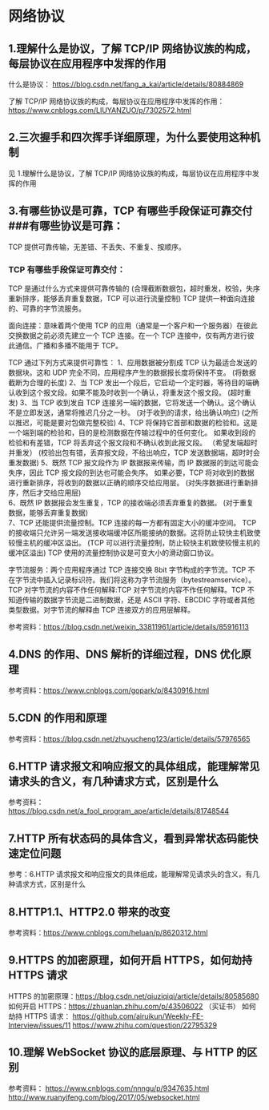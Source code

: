 # 网络协议

## 1.理解什么是协议，了解 TCP/IP 网络协议族的构成，每层协议在应用程序中发挥的作用

什么是协议：
https://blog.csdn.net/fang_a_kai/article/details/80884869

了解 TCP/IP 网络协议族的构成，每层协议在应用程序中发挥的作用：
https://www.cnblogs.com/LIUYANZUO/p/7302572.html

## 2.三次握手和四次挥手详细原理，为什么要使用这种机制
见 1.理解什么是协议，了解 TCP/IP 网络协议族的构成，每层协议在应用程序中发挥的作用

## 3.有哪些协议是可靠，TCP 有哪些手段保证可靠交付 ###有哪些协议是可靠：

TCP 提供可靠传输，无差错、不丢失、不重复、按顺序。

### TCP 有哪些手段保证可靠交付：

TCP 是通过什么方式来提供可靠传输的 (合理截断数据包，超时重发，校验，失序重新排序，能够丢弃重复数据，TCP 可以进行流量控制)
TCP 提供一种面向连接的、可靠的字节流服务。

面向连接：意味着两个使用 TCP 的应用（通常是一个客户和一个服务器）在彼此交换数据之前必须先建立一个 TCP 连接。在一个 TCP 连接中，仅有两方进行彼此通信。广播和多播不能用于 TCP。

TCP 通过下列方式来提供可靠性：
1、应用数据被分割成 TCP 认为最适合发送的数据块。这和 UDP 完全不同，应用程序产生的数据报长度将保持不变。 (将数据截断为合理的长度)
2、当 TCP 发出一个段后，它启动一个定时器，等待目的端确认收到这个报文段。如果不能及时收到一个确认，将重发这个报文段。 (超时重发)
3、当 TCP 收到发自 TCP 连接另一端的数据，它将发送一个确认。这个确认不是立即发送，通常将推迟几分之一秒。 (对于收到的请求，给出确认响应) (之所以推迟，可能是要对包做完整校验)
4、TCP 将保持它首部和数据的检验和。这是一个端到端的检验和，目的是检测数据在传输过程中的任何变化。
如果收到段的检验和有差错，TCP 将丢弃这个报文段和不确认收到此报文段。 （希望发端超时并重发） (校验出包有错，丢弃报文段，不给出响应，TCP 发送数据端，超时时会重发数据)
5、既然 TCP 报文段作为 IP 数据报来传输，而 IP 数据报的到达可能会失序，因此 TCP 报文段的到达也可能会失序。
如果必要，TCP 将对收到的数据进行重新排序，将收到的数据以正确的顺序交给应用层。 (对失序数据进行重新排序，然后才交给应用层)  
6、既然 IP 数据报会发生重复，TCP 的接收端必须丢弃重复的数据。 (对于重复数据，能够丢弃重复数据)  
7、TCP 还能提供流量控制。TCP 连接的每一方都有固定大小的缓冲空间。
TCP 的接收端只允许另一端发送接收端缓冲区所能接纳的数据。这将防止较快主机致使较慢主机的缓冲区溢出。 (TCP 可以进行流量控制，防止较快主机致使较慢主机的缓冲区溢出)
TCP 使用的流量控制协议是可变大小的滑动窗口协议。

字节流服务：两个应用程序通过 TCP 连接交换 8bit 字节构成的字节流。TCP 不在字节流中插入记录标识符。我们将这称为字节流服务（bytestreamservice）。
TCP 对字节流的内容不作任何解释:TCP 对字节流的内容不作任何解释。TCP 不知道传输的数据字节流是二进制数据，还是 ASCII 字符、EBCDIC 字符或者其他类型数据。对字节流的解释由 TCP 连接双方的应用层解释。

参考资料：https://blog.csdn.net/weixin_33811961/article/details/85916113

## 4.DNS 的作用、DNS 解析的详细过程，DNS 优化原理
参考资料：https://www.cnblogs.com/gopark/p/8430916.html

## 5.CDN 的作用和原理
参考资料：https://blog.csdn.net/zhuyucheng123/article/details/57976565

## 6.HTTP 请求报文和响应报文的具体组成，能理解常见请求头的含义，有几种请求方式，区别是什么
参考资料：https://blog.csdn.net/a_fool_program_ape/article/details/81748544

## 7.HTTP 所有状态码的具体含义，看到异常状态码能快速定位问题
参考：6.HTTP 请求报文和响应报文的具体组成，能理解常见请求头的含义，有几种请求方式，区别是什么

## 8.HTTP1.1、HTTP2.0 带来的改变
参考资料：https://www.cnblogs.com/heluan/p/8620312.html

## 9.HTTPS 的加密原理，如何开启 HTTPS，如何劫持 HTTPS 请求
HTTPS 的加密原理：https://blog.csdn.net/qiuziqiqi/article/details/80585680
如何开启 HTTPS：https://zhuanlan.zhihu.com/p/43506022  （买证书）
如何劫持 HTTPS 请求：
  https://github.com/airuikun/Weekly-FE-Interview/issues/11
  https://www.zhihu.com/question/22795329

## 10.理解 WebSocket 协议的底层原理、与 HTTP 的区别
参考资料：
https://www.cnblogs.com/nnngu/p/9347635.html
http://www.ruanyifeng.com/blog/2017/05/websocket.html